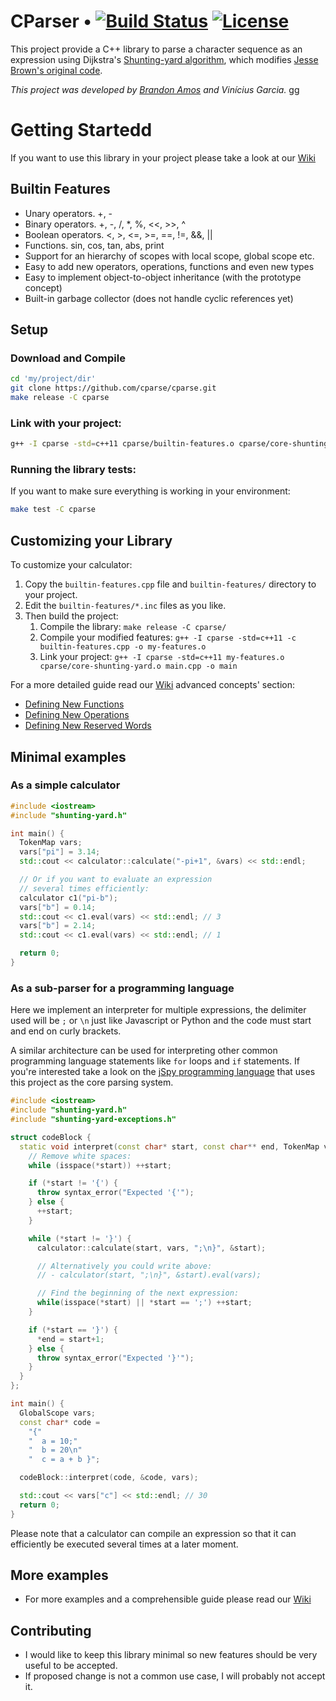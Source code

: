 # CParser • [![Build Status][travis-image]][travis] [![License][license-image]][license]

[travis-image]: https://travis-ci.org/cparse/cparse.png?branch=master
[travis]: http://travis-ci.org/cparse/cparse

[release-image]: http://img.shields.io/badge/release-0.2.1-blue.svg?style=flat
[releases]: https://github.com/cmusatyalab/openface/releases

[license-image]: http://img.shields.io/badge/license-MIT-blue.svg?style=flat
[license]: LICENSE.mit

This project provide a C++ library to parse a character sequence
as an expression using Dijkstra's
[Shunting-yard algorithm](http://en.wikipedia.org/wiki/Shunting-yard_algorithm),
which modifies
[Jesse Brown's original code](http://www.daniweb.com/software-development/cpp/code/427500/calculator-using-shunting-yard-algorithm).


*This project was developed by [Brandon Amos](http://bamos.github.io) and Vinícius Garcia.* gg

# Getting Startedd

If you want to use this library in your project please take a look at our [Wiki][wiki]

[wiki]: https://github.com/cparse/cparse/wiki

## Builtin Features
 + Unary operators. +, -
 + Binary operators. +, -, /, *, %, <<, >>, ^
 + Boolean operators. <, >, <=, >=, ==, !=, &&, ||
 + Functions. sin, cos, tan, abs, print
 + Support for an hierarchy of scopes with local scope, global scope etc.
 + Easy to add new operators, operations, functions and even new types
 + Easy to implement object-to-object inheritance (with the prototype concept)
 + Built-in garbage collector (does not handle cyclic references yet)


## Setup

### Download and Compile

```bash
cd 'my/project/dir'
git clone https://github.com/cparse/cparse.git
make release -C cparse
```

### Link with your project:

```bash
g++ -I cparse -std=c++11 cparse/builtin-features.o cparse/core-shunting-yard.o main.cpp -o main
```

### Running the library tests:

If you want to make sure everything is working in your environment:

```bash
make test -C cparse
```

## Customizing your Library
To customize your calculator:

 1. Copy the `builtin-features.cpp` file and `builtin-features/` directory to your project.
 2. Edit the `builtin-features/*.inc` files as you like.
 3. Then build the project:
    1. Compile the library: `make release -C cparse/`
    2. Compile your modified features: `g++ -I cparse -std=c++11 -c builtin-features.cpp -o my-features.o`
    3. Link your project: `g++ -I cparse -std=c++11 my-features.o cparse/core-shunting-yard.o main.cpp -o main`

For a more detailed guide read our [Wiki][wiki] advanced concepts' section:
 
 + [Defining New Functions](https://github.com/bamos/cpp-expression-parser/wiki/Defining-New-Functions)
 + [Defining New Operations](https://github.com/bamos/cpp-expression-parser/wiki/Defining-New-Operations)
 + [Defining New Reserved Words](https://github.com/bamos/cpp-expression-parser/wiki/Defining-Reserved-Words)
 
## Minimal examples

### As a simple calculator

```C++
#include <iostream>
#include "shunting-yard.h"

int main() {
  TokenMap vars;
  vars["pi"] = 3.14;
  std::cout << calculator::calculate("-pi+1", &vars) << std::endl;

  // Or if you want to evaluate an expression
  // several times efficiently:
  calculator c1("pi-b");
  vars["b"] = 0.14;
  std::cout << c1.eval(vars) << std::endl; // 3
  vars["b"] = 2.14;
  std::cout << c1.eval(vars) << std::endl; // 1

  return 0;
}
```

### As a sub-parser for a programming language

Here we implement an interpreter for multiple expressions, the delimiter used
will be `;` or `\n` just like Javascript or Python and the code must start and end on curly brackets.

A similar architecture can be used for interpreting other common programming language statements like `for` loops and `if` statements. If you're interested take a look on the [jSpy programming language](https://github.com/vingarcia/jspy) that uses this project as the core parsing system.

```C++
#include <iostream>
#include "shunting-yard.h"
#include "shunting-yard-exceptions.h"

struct codeBlock {
  static void interpret(const char* start, const char** end, TokenMap vars) {
    // Remove white spaces:
    while (isspace(*start)) ++start;

    if (*start != '{') {
      throw syntax_error("Expected '{'");
    } else {
      ++start;
    }

    while (*start != '}') {
      calculator::calculate(start, vars, ";\n}", &start);

      // Alternatively you could write above:
      // - calculator(start, ";\n}", &start).eval(vars);

      // Find the beginning of the next expression:
      while(isspace(*start) || *start == ';') ++start;
    }

    if (*start == '}') {
      *end = start+1;
    } else {
      throw syntax_error("Expected '}'");
    }
  }
};

int main() {
  GlobalScope vars;
  const char* code =
    "{"
    "  a = 10;"
    "  b = 20\n"
    "  c = a + b }";

  codeBlock::interpret(code, &code, vars);

  std::cout << vars["c"] << std::endl; // 30
  return 0;
}
```

Please note that a calculator can compile an expression so that it can efficiently be executed several times at a later moment.

## More examples

 + For more examples and a comprehensible guide please read our [Wiki][wiki]
 
## Contributing

- I would like to keep this library minimal so new features should be very useful to be accepted.
- If proposed change is not a common use case, I will probably not accept it.
